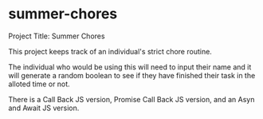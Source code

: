# summer-chores
Project Title: Summer Chores

This project keeps track of an individual's strict chore routine.

The individual who would be using this will need to input their name and it will generate a random boolean to see if they have finished their task in the alloted time or not. 

There is a Call Back JS version, Promise Call Back JS version, and an Asyn and Await JS version.